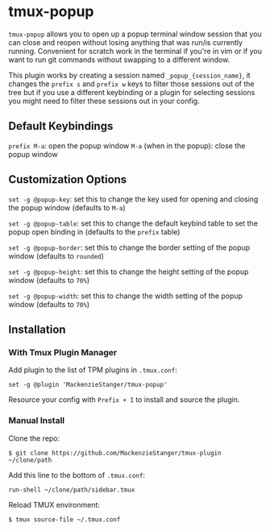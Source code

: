 # tmux-popup
`tmux-popup` allows you to open up a popup terminal window session that you can close and reopen without losing anything that was run/is currently running. Convenient for scratch work in the terminal if you're in vim or if you want to run git commands without swapping to a different window.

This plugin works by creating a session named `_popup_{session_name}`, it changes the `prefix s` and `prefix w` keys to filter those sessions out of the tree but if you use a different keybinding or a plugin for selecting sessions you might need to filter these sessions out in your config.

## Default Keybindings
`prefix M-a`: open the popup window
`M-a` (when in the popup): close the popup window

## Customization Options
`set -g @popup-key`: set this to change the key used for opening and closing the popup window (defaults to `M-a`)

`set -g @popup-table`: set this to change the default keybind table to set the popup open binding in (defaults to the `prefix` table)

`set -g @popup-border`: set this to change the border setting of the popup window (defaults to `rounded`)

`set -g @popup-height`: set this to change the height setting of the popup window (defaults to `70%`)

`set -g @popup-width`: set this to change the width setting of the popup window (defaults to `70%`)

## Installation
### With Tmux Plugin Manager
Add plugin to the list of TPM plugins in `.tmux.conf`:

    set -g @plugin 'MackenzieStanger/tmux-popup'

Resource your config with `Prefix + I` to install and source the plugin.

### Manual Install
Clone the repo:

    $ git clone https://github.com/MackenzieStanger/tmux-plugin ~/clone/path

Add this line to the bottom of `.tmux.conf`:

    run-shell ~/clone/path/sidebar.tmux

Reload TMUX environment:

    $ tmux source-file ~/.tmux.conf
